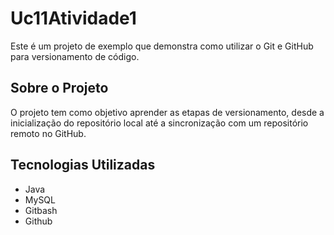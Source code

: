 # Uc11Atividade1

Este é um projeto de exemplo que demonstra como utilizar o Git e GitHub para versionamento de código.

## Sobre o Projeto

O projeto tem como objetivo aprender as etapas de versionamento, desde a inicialização do repositório local até a sincronização com um repositório remoto no GitHub.

## Tecnologias Utilizadas

- Java
- MySQL
- Gitbash
- Github

